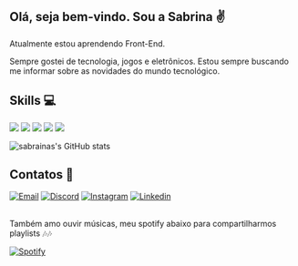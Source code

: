 ## Olá, seja bem-vindo. Sou a Sabrina ✌️

<div>
    <p>Atualmente estou aprendendo Front-End.</p>
    <p>Sempre gostei de tecnologia, jogos e eletrônicos. Estou sempre buscando me informar sobre as novidades do mundo tecnológico.</p>
</div>

## Skills 💻

<span>
    <img src="https://img.shields.io/badge/HTML5-E34F26?style=for-the-badge&logo=html5&logoColor=white"/>
</span>
<span>
    <img src="https://img.shields.io/badge/CSS3-1572B6?style=for-the-badge&logo=css3&logoColor=white"/>
</span>
<span>
    <img src="https://img.shields.io/badge/C-00599C?style=for-the-badge&logo=c&logoColor=white"/>
</span>
<span>
    <img src="https://img.shields.io/badge/JavaScript-F7DF1E?style=for-the-badge&logo=javascript&logoColor=black"/>
</span>
<span>
    <img src="https://img.shields.io/badge/Bootstrap-563D7C?style=for-the-badge&logo=bootstrap&logoColor=white"/>
</span> 
<br>

![sabrainas's GitHub stats](https://github-readme-stats.vercel.app/api?username=sabrainas&show_icons=true&theme=tokyonight)

## Contatos 📧

[![Email](https://img.shields.io/badge/Gmail-D14836?style=for-the-badge&logo=gmail&logoColor=white)](mailto:mendoncasabrina61@gmail.com) [![Discord](https://img.shields.io/badge/Discord-7289DA?style=for-the-badge&logo=discord&logoColor=white)](https://discord.com/channels/@sazon3242) [![Instagram](https://img.shields.io/badge/Instagram-E4405F?style=for-the-badge&logo=instagram&logoColor=white)](https://www.instagram.com/sabrainas.m/)
[![Linkedin](https://img.shields.io/badge/LinkedIn-0077B5?style=for-the-badge&logo=linkedin&logoColor=white)](https://www.linkedin.com/in/sabrina-mendon%C3%A7a-pcd-763769180/)

<br>
Também amo ouvir músicas, meu spotify abaixo para compartilharmos playlists 🎶🎶

[![Spotify](https://img.shields.io/badge/Spotify-1ED760?&style=for-the-badge&logo=spotify&logoColor=white)](https://open.spotify.com/user/sabrinna.esm-br?si=15d1bf2b3c3b49da)
